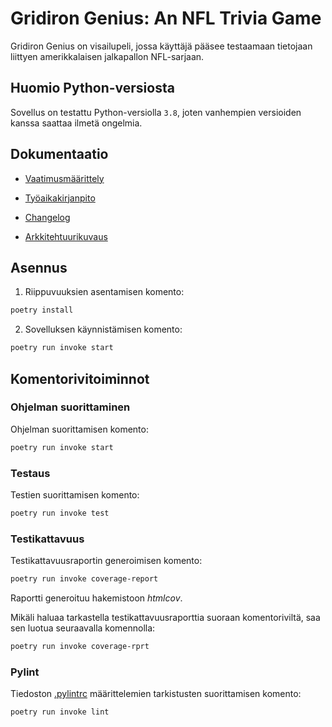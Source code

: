 # Gridiron Genius: An NFL Trivia Game

Gridiron Genius on visailupeli, jossa käyttäjä pääsee testaamaan tietojaan 
liittyen amerikkalaisen jalkapallon NFL-sarjaan.

## Huomio Python-versiosta

Sovellus on testattu Python-versiolla `3.8`, joten vanhempien versioiden kanssa saattaa ilmetä ongelmia.

## Dokumentaatio

- [Vaatimusmäärittely](./dokumentaatio/vaatimusmaarittely.md)

- [Työaikakirjanpito](./dokumentaatio/tuntikirjanpito.md)

- [Changelog](./dokumentaatio/changelog.md)

- [Arkkitehtuurikuvaus](./dokumentaatio/arkkitehtuuri.md)

## 

## Asennus

1. Riippuvuuksien asentamisen komento:

```bash
poetry install
```

2. Sovelluksen käynnistämisen komento:
```bash
poetry run invoke start
```

## Komentorivitoiminnot

### Ohjelman suorittaminen

Ohjelman suorittamisen komento:

```bash
poetry run invoke start
```

### Testaus

Testien suorittamisen komento:

```bash
poetry run invoke test
```

### Testikattavuus

Testikattavuusraportin generoimisen komento:

```bash
poetry run invoke coverage-report
```

Raportti generoituu hakemistoon _htmlcov_.

Mikäli haluaa tarkastella testikattavuusraporttia suoraan komentoriviltä, saa sen luotua seuraavalla komennolla:

```bash
poetry run invoke coverage-rprt
```

### Pylint

Tiedoston [.pylintrc](./.pylintrc) määrittelemien tarkistusten suorittamisen komento:

```bash
poetry run invoke lint
```



